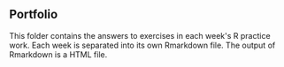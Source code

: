 ## Portfolio

This folder contains the answers to exercises in each week's R practice work. Each week is separated into its own Rmarkdown file. The output of Rmarkdown is a HTML file.
